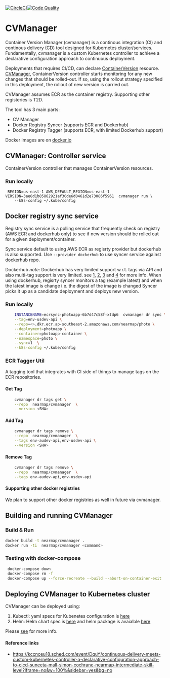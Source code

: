 [![CircleCI](https://circleci.com/gh/nearmap/cvmanager.svg?style=svg&circle-token=e635659d5d8190eb041cc92149262a5b75470fcd)](https://circleci.com/gh/nearmap/cvmanager)[![Code Quality](https://goreportcard.au-api.nearmap.com/badge/github.com/nearmap/cvmanager)](https://goreportcard.au-api.nearmapdev.com/report/github.com/nearmap/cvmanager)

# CVManager
Container Version Manager (cvmanager) is a continous integration (CI) and continous delivery (CD) tool designed for Kubernetes cluster/services. Fundamentally, cvmanager is a custom Kubernetes controller to achieve a declarative configuration approach to continuous deployment. 

Deployments that requires CI/CD, can declare [ContainerVersion](k8s/cv-crd.yaml) resource. [CVManager](k8s/Backend.yaml), ContainerVersion controller starts monitoring for any new changes that should be rolled-out. If so, using the rollout strategy specified in this deployment, the rollout of new version is carried out.

CVManager assumes ECR as the container registry. Supporting other registeries is T2D.

The tool has 3 main parts:
- CV Manager
- Docker Registry Syncer (supports ECR and Dockerhub)
- Docker Registry Tagger (supports ECR, with limited Dockerhub support)

Docker images are on [docker.io](https://hub.docker.com/r/nearmap/cvmanager/)

## CVManager: Controller service
ContainerVersion controller that manages ContainerVersion resources.

### Run locally
```
 REGION=us-east-1 AWS_DEFAULT_REGION=us-east-1 VERSION=3ae8d1b85862921af30de6d0461d2e73086f5961  cvmanager run \
    --k8s-config ~/.kube/config 
```

## Docker registry sync service

Registry sync service is a polling service that frequently check on registry (AWS ECR and dockerhub only) to see if new version should be rolled out for a given deployment/container.

Sync service default to using AWS ECR as regisrty provider but dockerhub is also supported. Use ```--provider dockerhub``` to use syncer service against dockerhub repo.

Dockerhub *note*: 
Dockerhub has very limited support w.r.t. tags via API and also multi-tag support is very limited. see [1](https://github.com/kubernetes/kubernetes/issues/33664), [2](https://github.com/kubernetes/kubernetes/issues/11348), [3](https://github.com/docker/hub-feedback/issues/68) and [4](https://github.com/kubernetes/kubernetes/issues/1697) for more info.
When using dockerhub, regisrty syncer monitors a tag (example latest) and when the latest image is change i.e. the digest of the image is changed Syncer picks it up as a candidate deployment and deploys new version. 


### Run locally
```sh
    INSTANCENAME=ecrsync-photoapp-6b7d47c58f-xtdp6  cvmanager dr sync \
    --tag=env-usdev-api \
    --repo=<>.dkr.ecr.ap-southeast-2.amazonaws.com/nearmap/photo \
    --deployment=photoapp \
    --container=photoapp-container \
    --namespace=photo \
    --sync=1  \
    --k8s-config ~/.kube/config

```


### ECR Tagger Util
A tagging tool that integrates with CI side of things to manage tags on the ECR repositories.

#### Get Tag
```sh
    cvmanager dr tags get \
    --repo  nearmap/cvmanager  \
    --version <SHA>
```

#### Add Tag
```sh
    cvmanager dr tags remove \
    --repo  nearmap/cvmanager  \
    --tags env-audev-api,env-usdev-api \
    --version <SHA>
```

#### Remove Tag
```sh
    cvmanager dr tags remove \
    --repo  nearmap/cvmanager  \
    --tags env-audev-api,env-usdev-api
```


#### Supporting other docker registries
We plan to support other docker registries as well in future via cvmanager. 


## Building and running CVManager

### Build & Run
```sh
docker build -t nearmap/cvmanager .
docker run -ti  nearmap/cvmanager <command>
```

### Testing with docker-compose
```sh
 docker-compose down
 docker-compose rm -f
 docker-compose up --force-recreate --build --abort-on-container-exit
```


## Deploying CVManager to Kubernetes cluster
CVManager can be deployed using:

1. Kubectl: yaml specs for Kubenetes configuration is [here](kubectl/README.md)
2. Helm: Helm chart spec is [here](helm/cvmanager) and helm package is avaialble [here](https://raw.githubusercontent.com/nearmap/cvmanager/master/k8s/helm/cvmanager/cvmanager-0.1.0.tgz)

Please [see](k8s/README.md) for more info.




#### Reference links
- https://kccnceu18.sched.com/event/DquY/continuous-delivery-meets-custom-kubernetes-controller-a-declarative-configuration-approach-to-cicd-suneeta-mall-simon-cochrane-nearmap-intermediate-skill-level?iframe=no&w=100%&sidebar=yes&bg=no
